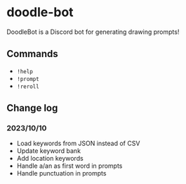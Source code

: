 # doodle-bot
DoodleBot is a Discord bot for generating drawing prompts!

## Commands
- `!help`
- `!prompt`
- `!reroll`

## Change log
### 2023/10/10
- Load keywords from JSON instead of CSV
- Update keyword bank
- Add location keywords
- Handle a/an as first word in prompts
- Handle punctuation in prompts

